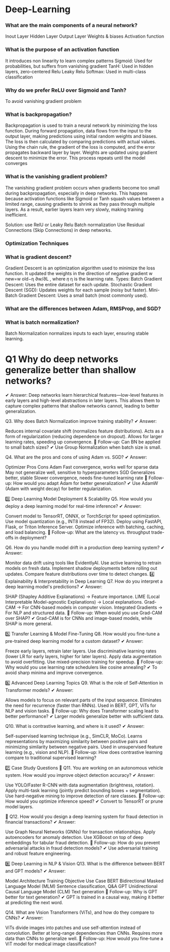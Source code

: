 # Deep-Learning

### What are the main components of a neural network?
Inout Layer
Hidden Layer
Output Layer
Weights & biases
Activation function

### What is the purpose of an activation function
It introduces non linearity to learn complex patterns
Sigmoid: Used for probabilities, but suffers from vanishing gradient
TanH: Used in hidden layers, zero-centered
Relu
Leaky Relu
Softmax: Used in multi-class classification

### Why do we prefer ReLU over Sigmoid and Tanh?
To avoid vanishing gradient problem

### What is backpropagation?
Backpropagation is used to train a neural network by minimizing the loss function. During forward propagation, data flows from the input to the output layer, making predictions using initial random weights and biases. The loss is then calculated by comparing predictions with actual values. Using the chain rule, the gradient of the loss is computed, and the error propagates backward layer by layer. Weights are updated using gradient descent to minimize the error. This process repeats until the model converges

### What is the vanishing gradient problem?
The vanishing gradient problem occurs when gradients become too small during backpropagation, especially in deep networks. This happens because activation functions like Sigmoid or Tanh squash values between a limited range, causing gradients to shrink as they pass through multiple layers. As a result, earlier layers learn very slowly, making training inefficient.

Solution: use RelU or Leaky Relu
Batch normalization
Use Residual Connections (Skip Connections) in deep networks.
### Optimization Techniques
### What is gradient descent?
Gradient Descent is an optimization algorithm used to minimize the loss function. It updated the weights in the direction of negative gradient
w new=w old−η ∂w/∂L
​, where 𝜂 η is the learning rate.
Types:
Batch Gradient Descent: Uses the entire dataset for each update.
Stochastic Gradient Descent (SGD): Updates weights for each sample (noisy but faster).
Mini-Batch Gradient Descent: Uses a small batch (most commonly used).

### What are the differences between Adam, RMSProp, and SGD?

### What is batch normalization?
Batch Normalization normalizes inputs to each layer, ensuring stable learning.

# Q1 Why do deep networks generalize better than shallow networks?
✔ Answer:
Deep networks learn hierarchical features—low-level features in early layers and high-level abstractions in later layers. This allows them to capture complex patterns that shallow networks cannot, leading to better generalization.

Q3. Why does Batch Normalization improve training stability?
✔ Answer:

Reduces internal covariate shift (normalizes feature distributions).
Acts as a form of regularization (reducing dependence on dropout).
Allows for larger learning rates, speeding up convergence.
🚀 Follow-up: Can BN be applied to small batch sizes?
✔ Use Group Normalization when batch size is small.

Q4. What are the pros and cons of using Adam vs. SGD?
✔ Answer:

Optimizer	Pros	Cons
Adam	Fast convergence, works well for sparse data	May not generalize well, sensitive to hyperparameters
SGD	Generalizes better, stable	Slower convergence, needs fine-tuned learning rate
🚀 Follow-up: How would you adapt Adam for better generalization?
✔ Use AdamW (Adam with weight decay) for better regularization.

3️⃣ Deep Learning Model Deployment & Scalability
Q5. How would you deploy a deep learning model for real-time inference?
✔ Answer:

Convert model to TensorRT, ONNX, or TorchScript for speed optimization.
Use model quantization (e.g., INT8 instead of FP32).
Deploy using FastAPI, Flask, or Triton Inference Server.
Optimize inference with batching, caching, and load balancing.
🚀 Follow-up: What are the latency vs. throughput trade-offs in deployment?

Q6. How do you handle model drift in a production deep learning system?
✔ Answer:

Monitor data drift using tools like EvidentlyAI.
Use active learning to retrain models on fresh data.
Implement shadow deployments before rolling out updates.
Compare feature distributions over time to detect changes.
4️⃣ Explainability & Interpretability in Deep Learning
Q7. How do you interpret a deep learning model's predictions?
✔ Answer:

SHAP (Shapley Additive Explanations) → Feature importance.
LIME (Local Interpretable Model-agnostic Explanations) → Local explanations.
Grad-CAM → For CNN-based models in computer vision.
Integrated Gradients → For NLP and structured data.
🚀 Follow-up: When would you use Grad-CAM over SHAP?
✔ Grad-CAM is for CNNs and image-based models, while SHAP is more general.

5️⃣ Transfer Learning & Model Fine-Tuning
Q8. How would you fine-tune a pre-trained deep learning model for a custom dataset?
✔ Answer:

Freeze early layers, retrain later layers.
Use discriminative learning rates (lower LR for early layers, higher for later layers).
Apply data augmentation to avoid overfitting.
Use mixed-precision training for speedup.
🚀 Follow-up: Why would you use learning rate schedulers like cosine annealing?
✔ To avoid sharp minima and improve convergence.

6️⃣ Advanced Deep Learning Topics
Q9. What is the role of Self-Attention in Transformer models?
✔ Answer:

Allows models to focus on relevant parts of the input sequence.
Eliminates the need for recurrence (faster than RNNs).
Used in BERT, GPT, ViTs for NLP and vision tasks.
🚀 Follow-up: Why does Transformer scaling lead to better performance?
✔ Larger models generalize better with sufficient data.

Q10. What is contrastive learning, and where is it used?
✔ Answer:

Self-supervised learning technique (e.g., SimCLR, MoCo).
Learns representations by maximizing similarity between positive pairs and minimizing similarity between negative pairs.
Used in unsupervised feature learning (e.g., vision and NLP).
🚀 Follow-up: How does contrastive learning compare to traditional supervised learning?

7️⃣ Case Study Questions
🔹 Q11. You are working on an autonomous vehicle system. How would you improve object detection accuracy?
✔ Answer:

Use YOLO/Faster R-CNN with data augmentation (brightness, rotation).
Apply multi-task learning (jointly predict bounding boxes + segmentation).
Use hard-negative mining to improve detection of rare classes.
🚀 Follow-up: How would you optimize inference speed?
✔ Convert to TensorRT or prune model layers.

🔹 Q12. How would you design a deep learning system for fraud detection in financial transactions?
✔ Answer:

Use Graph Neural Networks (GNNs) for transaction relationships.
Apply autoencoders for anomaly detection.
Use XGBoost on top of deep embeddings for tabular fraud detection.
🚀 Follow-up: How do you prevent adversarial attacks in fraud detection models?
✔ Use adversarial training and robust feature engineering.

8️⃣ Deep Learning in NLP & Vision
Q13. What is the difference between BERT and GPT models?
✔ Answer:

Model	Architecture	Training Objective	Use Case
BERT	Bidirectional	Masked Language Model (MLM)	Sentence classification, Q&A
GPT	Unidirectional	Causal Language Model (CLM)	Text generation
🚀 Follow-up: Why is GPT better for text generation?
✔ GPT is trained in a causal way, making it better at predicting the next word.

Q14. What are Vision Transformers (ViTs), and how do they compare to CNNs?
✔ Answer:

ViTs divide images into patches and use self-attention instead of convolution.
Better at long-range dependencies than CNNs.
Requires more data than CNNs to generalize well.
🚀 Follow-up: How would you fine-tune a ViT model for medical image classification?
